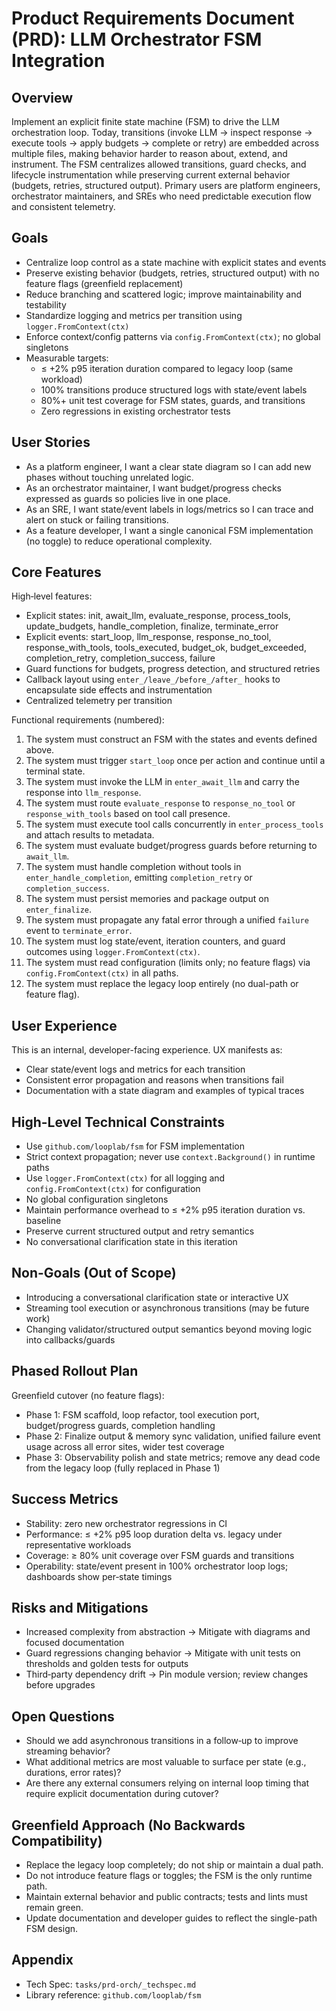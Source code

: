 # Product Requirements Document (PRD): LLM Orchestrator FSM Integration

## Overview

Implement an explicit finite state machine (FSM) to drive the LLM orchestration loop. Today, transitions (invoke LLM → inspect response → execute tools → apply budgets → complete or retry) are embedded across multiple files, making behavior harder to reason about, extend, and instrument. The FSM centralizes allowed transitions, guard checks, and lifecycle instrumentation while preserving current external behavior (budgets, retries, structured output). Primary users are platform engineers, orchestrator maintainers, and SREs who need predictable execution flow and consistent telemetry.

## Goals

- Centralize loop control as a state machine with explicit states and events
- Preserve existing behavior (budgets, retries, structured output) with no feature flags (greenfield replacement)
- Reduce branching and scattered logic; improve maintainability and testability
- Standardize logging and metrics per transition using `logger.FromContext(ctx)`
- Enforce context/config patterns via `config.FromContext(ctx)`; no global singletons
- Measurable targets:
  - ≤ +2% p95 iteration duration compared to legacy loop (same workload)
  - 100% transitions produce structured logs with state/event labels
  - 80%+ unit test coverage for FSM states, guards, and transitions
  - Zero regressions in existing orchestrator tests

## User Stories

- As a platform engineer, I want a clear state diagram so I can add new phases without touching unrelated logic.
- As an orchestrator maintainer, I want budget/progress checks expressed as guards so policies live in one place.
- As an SRE, I want state/event labels in logs/metrics so I can trace and alert on stuck or failing transitions.
- As a feature developer, I want a single canonical FSM implementation (no toggle) to reduce operational complexity.

## Core Features

High‑level features:

- Explicit states: init, await_llm, evaluate_response, process_tools, update_budgets, handle_completion, finalize, terminate_error
- Explicit events: start_loop, llm_response, response_no_tool, response_with_tools, tools_executed, budget_ok, budget_exceeded, completion_retry, completion_success, failure
- Guard functions for budgets, progress detection, and structured retries
- Callback layout using `enter_/leave_/before_/after_` hooks to encapsulate side effects and instrumentation
- Centralized telemetry per transition

Functional requirements (numbered):

1. The system must construct an FSM with the states and events defined above.
2. The system must trigger `start_loop` once per action and continue until a terminal state.
3. The system must invoke the LLM in `enter_await_llm` and carry the response into `llm_response`.
4. The system must route `evaluate_response` to `response_no_tool` or `response_with_tools` based on tool call presence.
5. The system must execute tool calls concurrently in `enter_process_tools` and attach results to metadata.
6. The system must evaluate budget/progress guards before returning to `await_llm`.
7. The system must handle completion without tools in `enter_handle_completion`, emitting `completion_retry` or `completion_success`.
8. The system must persist memories and package output on `enter_finalize`.
9. The system must propagate any fatal error through a unified `failure` event to `terminate_error`.
10. The system must log state/event, iteration counters, and guard outcomes using `logger.FromContext(ctx)`.
11. The system must read configuration (limits only; no feature flags) via `config.FromContext(ctx)` in all paths.
12. The system must replace the legacy loop entirely (no dual-path or feature flag).

## User Experience

This is an internal, developer-facing experience. UX manifests as:

- Clear state/event logs and metrics for each transition
- Consistent error propagation and reasons when transitions fail
- Documentation with a state diagram and examples of typical traces

## High-Level Technical Constraints

- Use `github.com/looplab/fsm` for FSM implementation
- Strict context propagation; never use `context.Background()` in runtime paths
- Use `logger.FromContext(ctx)` for all logging and `config.FromContext(ctx)` for configuration
- No global configuration singletons
- Maintain performance overhead to ≤ +2% p95 iteration duration vs. baseline
- Preserve current structured output and retry semantics
- No conversational clarification state in this iteration

## Non-Goals (Out of Scope)

- Introducing a conversational clarification state or interactive UX
- Streaming tool execution or asynchronous transitions (may be future work)
- Changing validator/structured output semantics beyond moving logic into callbacks/guards

## Phased Rollout Plan

Greenfield cutover (no feature flags):

- Phase 1: FSM scaffold, loop refactor, tool execution port, budget/progress guards, completion handling
- Phase 2: Finalize output & memory sync validation, unified failure event usage across all error sites, wider test coverage
- Phase 3: Observability polish and state metrics; remove any dead code from the legacy loop (fully replaced in Phase 1)

## Success Metrics

- Stability: zero new orchestrator regressions in CI
- Performance: ≤ +2% p95 loop duration delta vs. legacy under representative workloads
- Coverage: ≥ 80% unit coverage over FSM guards and transitions
- Operability: state/event present in 100% orchestrator loop logs; dashboards show per‑state timings

## Risks and Mitigations

- Increased complexity from abstraction → Mitigate with diagrams and focused documentation
- Guard regressions changing behavior → Mitigate with unit tests on thresholds and golden tests for outputs
- Third‑party dependency drift → Pin module version; review changes before upgrades

## Open Questions

- Should we add asynchronous transitions in a follow‑up to improve streaming behavior?
- What additional metrics are most valuable to surface per state (e.g., durations, error rates)?
- Are there any external consumers relying on internal loop timing that require explicit documentation during cutover?

## Greenfield Approach (No Backwards Compatibility)

- Replace the legacy loop completely; do not ship or maintain a dual path.
- Do not introduce feature flags or toggles; the FSM is the only runtime path.
- Maintain external behavior and public contracts; tests and lints must remain green.
- Update documentation and developer guides to reflect the single-path FSM design.

## Appendix

- Tech Spec: `tasks/prd-orch/_techspec.md`
- Library reference: `github.com/looplab/fsm`
